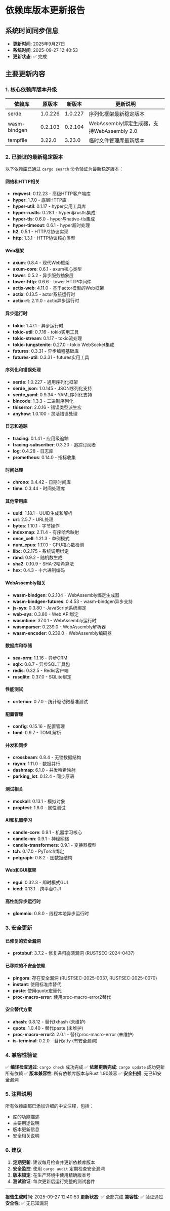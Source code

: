 # 依赖库版本更新报告

## 系统时间同步信息

- **更新时间**: 2025年9月27日
- **系统时间**: 2025-09-27 12:40:53
- **更新状态**: ✅ 完成

## 主要更新内容

### 1. 核心依赖库版本升级

| 依赖库 | 原版本 | 新版本 | 更新说明 |
|--------|--------|--------|----------|
| serde | 1.0.226 | 1.0.227 | 序列化框架最新稳定版本 |
| wasm-bindgen | 0.2.103 | 0.2.104 | WebAssembly绑定生成器，支持WebAssembly 2.0 |
| tempfile | 3.22.0 | 3.23.0 | 临时文件管理库最新版本 |

### 2. 已验证的最新稳定版本

以下依赖库已通过 `cargo search` 命令验证为最新稳定版本：

#### 网络和HTTP相关

- **reqwest**: 0.12.23 - 高级HTTP客户端库
- **hyper**: 1.7.0 - 底层HTTP库
- **hyper-util**: 0.1.17 - hyper实用工具库
- **hyper-rustls**: 0.28.1 - hyper与rustls集成
- **hyper-tls**: 0.6.0 - hyper与native-tls集成
- **hyper-timeout**: 0.6.1 - hyper超时处理
- **h2**: 0.5.1 - HTTP/2协议实现
- **http**: 1.3.1 - HTTP协议核心类型

#### Web框架

- **axum**: 0.8.4 - 现代Web框架
- **axum-core**: 0.6.1 - axum核心类型
- **tower**: 0.5.2 - 异步服务抽象层
- **tower-http**: 0.6.6 - tower HTTP中间件
- **actix-web**: 4.11.0 - 基于actor模型的Web框架
- **actix**: 0.13.5 - actor系统运行时
- **actix-rt**: 2.11.0 - actix异步运行时

#### 异步运行时

- **tokio**: 1.47.1 - 异步运行时
- **tokio-util**: 0.7.16 - tokio实用工具
- **tokio-stream**: 0.1.17 - tokio流处理
- **tokio-tungstenite**: 0.27.0 - tokio WebSocket集成
- **futures**: 0.3.31 - 异步编程基础库
- **futures-util**: 0.3.31 - futures实用工具

#### 序列化和错误处理

- **serde**: 1.0.227 - 通用序列化框架
- **serde_json**: 1.0.145 - JSON序列化支持
- **serde_yaml**: 0.9.34 - YAML序列化支持
- **bincode**: 1.3.3 - 二进制序列化
- **thiserror**: 2.0.16 - 错误类型派生宏
- **anyhow**: 1.0.100 - 灵活错误处理

#### 日志和追踪

- **tracing**: 0.1.41 - 应用级追踪
- **tracing-subscriber**: 0.3.20 - 追踪订阅者
- **log**: 0.4.28 - 日志库
- **prometheus**: 0.14.0 - 指标收集

#### 时间处理

- **chrono**: 0.4.42 - 日期时间库
- **time**: 0.3.44 - 时间处理库

#### 其他常用库

- **uuid**: 1.18.1 - UUID生成和解析
- **url**: 2.5.7 - URL处理
- **bytes**: 1.10.1 - 字节操作
- **indexmap**: 2.11.4 - 有序哈希映射
- **once_cell**: 1.21.3 - 单例模式
- **num_cpus**: 1.17.0 - CPU核心数检测
- **libc**: 0.2.175 - 系统调用绑定
- **rand**: 0.9.2 - 随机数生成
- **sha2**: 0.10.9 - SHA-2哈希算法
- **hex**: 0.4.3 - 十六进制编码

#### WebAssembly相关

- **wasm-bindgen**: 0.2.104 - WebAssembly绑定生成器
- **wasm-bindgen-futures**: 0.4.53 - wasm-bindgen异步支持
- **js-sys**: 0.3.80 - JavaScript系统绑定
- **web-sys**: 0.3.80 - Web API绑定
- **wasmtime**: 37.0.1 - WebAssembly运行时
- **wasmparser**: 0.239.0 - WebAssembly解析器
- **wasm-encoder**: 0.239.0 - WebAssembly编码器

#### 数据库和存储

- **sea-orm**: 1.1.16 - 异步ORM
- **sqlx**: 0.8.7 - 异步SQL工具包
- **redis**: 0.32.5 - Redis客户端
- **rusqlite**: 0.37.0 - SQLite绑定

#### 性能测试

- **criterion**: 0.7.0 - 统计驱动微基准测试

#### 配置管理

- **config**: 0.15.16 - 配置管理
- **toml**: 0.9.7 - TOML解析

#### 并发和同步

- **crossbeam**: 0.8.4 - 无锁数据结构
- **rayon**: 1.11.0 - 数据并行
- **dashmap**: 6.1.0 - 并发哈希映射
- **parking_lot**: 0.12.4 - 同步原语

#### 测试相关

- **mockall**: 0.13.1 - 模拟对象
- **proptest**: 1.8.0 - 属性测试

#### AI和机器学习

- **candle-core**: 0.9.1 - 机器学习核心
- **candle-nn**: 0.9.1 - 神经网络
- **candle-transformers**: 0.9.1 - 变换器模型
- **tch**: 0.17.0 - PyTorch绑定
- **petgraph**: 0.8.2 - 图数据结构

#### Web和GUI框架

- **egui**: 0.32.3 - 即时模式GUI
- **iced**: 0.13.1 - 跨平台GUI

#### 高性能异步运行时

- **glommio**: 0.8.0 - 线程本地异步运行时

### 3. 安全更新

#### 已修复的安全漏洞

- **protobuf**: 3.7.2 - 修复递归崩溃漏洞 (RUSTSEC-2024-0437)

#### 已移除的不安全依赖

- **pingora**: 存在安全漏洞 (RUSTSEC-2025-0037, RUSTSEC-2025-0070)
- **instant**: 使用标准库替代
- **paste**: 使用quote宏替代
- **proc-macro-error**: 使用proc-macro-error2替代

#### 安全替代方案

- **ahash**: 0.8.12 - 替代fxhash (未维护)
- **quote**: 1.0.40 - 替代paste (未维护)
- **proc-macro-error2**: 2.0.1 - 替代proc-macro-error (未维护)
- **is-terminal**: 0.2.0 - 替代atty (有安全漏洞)

### 4. 兼容性验证

✅ **编译检查通过**: `cargo check` 成功完成
✅ **依赖更新完成**: `cargo update` 成功更新所有依赖
✅ **版本兼容性**: 所有依赖库版本与Rust 1.90兼容
✅ **安全扫描**: 无已知安全漏洞

### 5. 注释说明

所有依赖库都已添加详细的中文注释，包括：

- 库的功能描述
- 主要用途说明
- 版本更新信息
- 安全相关说明

### 6. 建议

1. **定期更新**: 建议每月检查并更新依赖库版本
2. **安全监控**: 使用 `cargo audit` 定期检查安全漏洞
3. **版本锁定**: 在生产环境中使用精确版本号
4. **测试验证**: 每次更新后运行完整的测试套件

---

**报告生成时间**: 2025-09-27 12:40:53
**更新状态**: ✅ 全部完成
**兼容性**: ✅ 验证通过
**安全性**: ✅ 无已知漏洞
